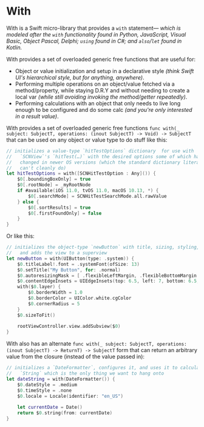 # With

With is a Swift micro-library that provides a `with` statement— _which is modeled after the `with` functionality found in Python, JavaScript, Visual Basic, Object Pascal, Delphi; `using` found in C#; and `also`/`let` found in Kotlin._

With provides a set of overloaded generic free functions that are useful for:

* Object or value initialization and setup in a declarative style _(think Swift UI's hierarchical style, but for anything, anywhere)_.
* Performing multiple operations on an object/value fetched via a method/property, while staying D.R.Y and without needing to create a local var _(while still avoiding invoking the method/getter repeatedly)_.
* Performing calculations with an object that only needs to live long enough to be configured and do some calc _(and you're only interested in a result value)_.

With provides a set of overloaded generic free functions `func with(_ subject: SubjectT, operations: (inout SubjectT) -> Void) -> SubjectT` that can be used on any object or value type to do stuff like this:

```swift
// initializes a value-type `hitTestOptions` dictionary  for use with
//   `SCNView`'s `hitTest(…)` with the desired options some of which have
//   changed in newer OS versions (which the standard dictionary literal syntax
//   can't cleanly do)
let hitTestOptions = with([SCNHitTestOption : Any]()) {
	$0[.boundingBoxOnly] = true
	$0[.rootNode] = _myRootNode
	if #available(iOS 11.0, tvOS 11.0, macOS 10.13, *) {
		$0[.searchMode] = SCNHitTestSearchMode.all.rawValue
	} else {
		$0[.sortResults] = true
		$0[.firstFoundOnly] = false
	}
}
```

Or like this:

```swift
// initializes the object-type `newButton` with title, sizing, styling, etc.
//   and adds the view to a superview
let newButton = with(UIButton(type: .system)) {
	$0.titleLabel!.font = .systemFont(ofSize: 13)
	$0.setTitle("My Button", for: .normal)
	$0.autoresizingMask = [ .flexibleLeftMargin, .flexibleBottomMargin ]
	$0.contentEdgeInsets = UIEdgeInsets(top: 6.5, left: 7, bottom: 6.5, right: 7)
	with($0.layer) {
		$0.borderWidth = 1.0
		$0.borderColor = UIColor.white.cgColor
		$0.cornerRadius = 5
	}
	$0.sizeToFit()
	
	rootViewController.view.addSubview($0)
}
```

With also has an alternate `func with(_ subject: SubjectT, operations: (inout SubjectT) -> ReturnT) -> SubjectT` form that can return an arbitrary value from the closure (instead of the value passed in):

```swift
// initializes a `DateFormatter`, configures it, and uses it to calculate a
//   `String` which is the only thing we want to hang onto
let dateString = with(DateFormatter()) {
	$0.dateStyle = .medium
	$0.timeStyle = .none
	$0.locale = Locale(identifier: "en_US")
	
	let currentDate = Date()
	return $0.string(from: currentDate)
}
```